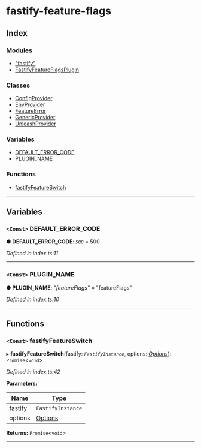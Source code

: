 
#  fastify-feature-flags

## Index

### Modules

* ["fastify"](modules/_fastify_.md)
* [FastifyFeatureFlagsPlugin](modules/fastifyfeatureflagsplugin.md)

### Classes

* [ConfigProvider](classes/configprovider.md)
* [EnvProvider](classes/envprovider.md)
* [FeatureError](classes/featureerror.md)
* [GenericProvider](classes/genericprovider.md)
* [UnleashProvider](classes/unleashprovider.md)

### Variables

* [DEFAULT_ERROR_CODE](#default_error_code)
* [PLUGIN_NAME](#plugin_name)

### Functions

* [fastifyFeatureSwitch](#fastifyfeatureswitch)

---

## Variables

<a id="default_error_code"></a>

### `<Const>` DEFAULT_ERROR_CODE

**● DEFAULT_ERROR_CODE**: *`500`* = 500

*Defined in index.ts:11*

___
<a id="plugin_name"></a>

### `<Const>` PLUGIN_NAME

**● PLUGIN_NAME**: *"featureFlags"* = "featureFlags"

*Defined in index.ts:10*

___

## Functions

<a id="fastifyfeatureswitch"></a>

### `<Const>` fastifyFeatureSwitch

▸ **fastifyFeatureSwitch**(fastify: *`FastifyInstance`*, options: *[Options](interfaces/fastifyfeatureflagsplugin.options.md)*): `Promise`<`void`>

*Defined in index.ts:42*

**Parameters:**

| Name | Type |
| ------ | ------ |
| fastify | `FastifyInstance` |
| options | [Options](interfaces/fastifyfeatureflagsplugin.options.md) |

**Returns:** `Promise`<`void`>

___

